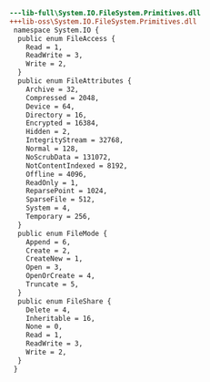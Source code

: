 ﻿```diff
---lib-full\System.IO.FileSystem.Primitives.dll
+++lib-oss\System.IO.FileSystem.Primitives.dll
 namespace System.IO {
  public enum FileAccess {
    Read = 1,
    ReadWrite = 3,
    Write = 2,
  }
  public enum FileAttributes {
    Archive = 32,
    Compressed = 2048,
    Device = 64,
    Directory = 16,
    Encrypted = 16384,
    Hidden = 2,
    IntegrityStream = 32768,
    Normal = 128,
    NoScrubData = 131072,
    NotContentIndexed = 8192,
    Offline = 4096,
    ReadOnly = 1,
    ReparsePoint = 1024,
    SparseFile = 512,
    System = 4,
    Temporary = 256,
  }
  public enum FileMode {
    Append = 6,
    Create = 2,
    CreateNew = 1,
    Open = 3,
    OpenOrCreate = 4,
    Truncate = 5,
  }
  public enum FileShare {
    Delete = 4,
    Inheritable = 16,
    None = 0,
    Read = 1,
    ReadWrite = 3,
    Write = 2,
  }
 }
```
